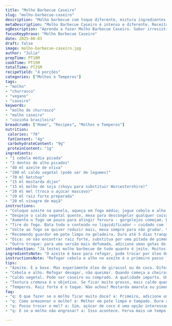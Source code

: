 ```yaml
---
title: "Molho Barbecue Caseiro"
slug: "molho-barbecue-caseiro"
description: "Molho barbecue com toque diferente, mistura ingredientes simples e sabor intenso. Usa cebola e alho refogados, caldo vegetal ao invés de frango para versão vegana, ketchup com um toque de molho de soja ao invés de Worcestershire, e mel no lugar do açúcar mascavo. A textura fica levemente espessa, o sabor nuances entre adocicado e ácido, sem lactose, sem glúten e sem ovos. Cozimento a fogo médio para apurar aromas, transformação visível na cor e no aroma que lembra churrasco de verdade. Versão prática e flexível, boa para quem curte molho artesanal sem complicação."
metaDescription: "Molho Barbecue Caseiro é intenso e diferente. Receita vegana com toques de mel, cebola, alho e um equilíbrio de sabores."
ogDescription: "Aprenda a fazer Molho Barbecue Caseiro. Sabor irresistível com um toque especial. Versão vegana e cheia de personalidade."
focusKeyphrase: "Molho Barbecue Caseiro"
date: 2025-08-03
draft: false
image: molho-barbecue-caseiro.jpg
author: "Julia"
prepTime: PT10M
cookTime: PT15M
totalTime: PT25M
recipeYield: "4 porções"
categories: ["Molhos e Temperos"]
tags:
- "molho"
- "churrasco"
- "vegano"
- "caseiro"
keywords:
- "molho de churrasco"
- "molho caseiro"
- "cozinha brasileira"
breadcrumb: ["Home", "Recipes", "Molhos e Temperos"]
nutrition: 
 calories: "70"
 fatContent: "4g"
 carbohydrateContent: "9g"
 proteinContent: "1g"
ingredients:
- "1 cebola média picada"
- "3 dentes de alho picados"
- "40 ml azeite de oliva"
- "200 ml caldo vegetal (pode ser de legumes)"
- "70 ml ketchup"
- "15 ml mostarda dijon"
- "15 ml molho de soja (shoyu para substituir Worcestershire)"
- "20 ml mel (troca o açúcar mascavo)"
- "20 ml raiz forte preparada"
- "20 ml vinagre de maçã"
instructions:
- "Coloque azeite na panela, aqueça em fogo médio; jogue cebola e alho. Escuta aquele chiado do refogado? Cuidado para não queimar, mexa até ficar translúcido, uns 4 minutos; é hora de soltar sabor."
- "Despeje o caldo vegetal quente, mexa para descongelar qualquer coisa grudada no fundo. Acrescente ketchup, mostarda, molho de soja, mel, raiz forte e vinagre misturando tudo. O cheiro muda, fica mais complexo."
- "Aumente o fogo um pouco para atingir fervura - gorgolejos começam, borbulhas altas. Reduzir para baixo e deixe cozinhar. O ideal é uma fervura leve, não vigorosa. Deixe uns 10 minutos assim. Observe: o molho engrossa, espuma formigando na superfície, a cor fica avermelhada intensa e brilhante."
- "Tire do fogo. Bata todo o conteúdo no liquidificador – cuidado com líquido quente, vá com calma. A textura tem que ficar cremosa, sem pedaços. Se ficar muito grosso, adicionar um pouco mais de caldo."
- "Volte ao fogo se quiser reduzir mais, mexa sempre para não grudar. Se quiser mais doçura, mel extra; ácido, um pouco mais de vinagre. Essa é a graça."
- "Recomendo guardar em pote limpo na geladeira. Dura até 5 dias tranquilo. Use com carnes, mesmo frios ficam ótimos para sanduíches."
- "Dica: se não encontrar raiz forte, substitua por uma pitada de pimenta caiena ou mostarda amarela bem forte para aquele zing que surpreende na boca."
- "Outro truque: para uma versão mais defumada, adicione umas gotas de fumaça líquida ou um toque de páprica defumada junto com os ingredientes secos."
introduction: "Já testei molho barbecue de tudo quanto é jeito. Muitos exageram no açúcar, ficam enjoativos logo de cara. A graça é o equilíbrio entre o ácido, o doce e o salgado – esse equilíbrio que leva tempo pra acertar. Aqui usei caldo vegetal pra quem é mais consciente, substitui o molho inglês por shoyu que tem sabor robusto e é super fácil de achar; o mel no lugar do açúcar mascavo – além do sabor, hidrata o molho e dá uma textura melhor. O refogado da cebola e alho é processo que não podemos pular: é onde nasce o sabor suculento, aquela base que segura todo resto. O som no refogado te ajuda a controlar: quando para de chiar, é hora de ir atrás do próximo passo. A fervura não pode ser nada louca, molhos muito fervendo soltam água e perdem sabor, inverso do que muitos pensam. Na hora de bater, o segredo é cuidado, não quer molho quente pulando pra fora do liquidificador. Essa receita é das minhas, simples, direta e cheia de personalidade. Dá para ajustar a gosto sem medo, o segredo é sentir a textura e o aroma, não lavar a louça esperando resultado padrão."
ingredientsNote: "O azeite é base para refogar, pode trocar por óleo de girassol ou de coco se quiser sabor diferente. Caldo vegetal pode ser caseiro ou comprado; a qualidade dele vai mudar tudo. O ketchup usado aqui é importante ser de boa qualidade, com menos conservantes, ou mesmo ketchup artesanal. O molho de soja substitui o Worcestershire, que nem sempre tem versão vegana; o shoyu traz umami parecido. Mel serve como substituto para açúcar mascavo, porque hidrata o molho e dá leve caramelo, mas pode usar açúcar de coco ou até açúcar comum se preferir. A raiz forte é o detalhe que dá aquela pegada picante, mas se não achar, experimente usar mostarda amarela picante, ou acrescentar uma pitada de pimenta caiena. Vinagre de maçã aparece aqui porque o gosto é mais suave que o branco ou o de vinho, ajuda a equilibrar o doce e o salgado. A quantidade dos ingredientes pode variar conforme a espessura e o sabor final que você quer. Não tenha medo de provar enquanto cozinha."
instructionsNote: "Refogar cebola e alho no azeite é o primeiro passo fundamental para tirar a acidez e iniciar a caramelização leve; atenção para não queimar – borrifa um pouco de água ou abaixe fogo se estiver tudo grudando. Quando adicionar o caldo vegetal, é melhor que esteja quente para não frear processo térmico do molho. Misture bem todos os ingredientes e ligue o fogo até levantar fervura, observe as borbulhas e o cheiro no ar, é um bom indicador que o molho está no ponto de cozimento. Baixe o fogo e deixe cozinhar lentamente por 10 minutos, mexendo de vez em quando para evitar que o fundo queime. O liquidificador vai transformar tudo numa textura homogênea, mas cuidado para não se queimar com vapor, abra a tampa devagar se necessário. Se o molho ficar muito grosso, acrescente mais caldo quente; se estiver muito líquido, deixe no fogo baixo, mexendo até reduzir. Ajuste sabores no final, lembrando que o frio potencializa o doce, então não exagere. Guarde em pote tampado e deixe descansar por pelo menos 1 hora antes de usar para sabor se integrar. Para dar um toque diferenciado, experimente adicionar especiarias como páprica defumada ou até uma pitada de cominho em pó."
tips:
- "Azeite. É a base. Mas experimente óleo de girassol ou de coco. Diferença de sabor. Varia o resultado. Importante."
- "Cebola e alho. Refogar devagar, não queimar. Quando começa a cheirar, é hora de adicionar o caldo. Não esquece de mexer pra não grudar."
- "Caldo vegetal. Pode ser caseiro ou comprado. A qualidade importa. Um bom caldo faz toda diferença no sabor do molho final. Não economize."
- "Textura cremosa é o objetivo. Se ficar muito grosso, mais caldo quente. Equilíbrio é a chave. Prove enquanto cozinha. Ajuste tudo a gosto."
- "Temperos. Raiz forte é o toque. Não achou? Mostarda amarela ou pimenta caiena funciona. Para algo mais defumado, adicione fumaça líquida. Ótimas opções."
faq:
- "q: O que fazer se o molho ficar muito doce? a: Primeiro, adicione um pouco de vinagre. Pode equilibrar os sabores. Se ainda doce, experimente um pouco de sal. Pequenas doses vão dar um ajuste."
- "q: Como armazenar o molho? a: Melhor em pote limpo e tampado. Dura até cinco dias na geladeira. Use sempre colher limpa. Se notar mudança de cor ou cheiro, descarte."
- "q: Posso trocar o mel? a: Sim, açúcar de coco é uma opção interessante. Pode até usar açúcar comum. Porém, vai mudar um pouco o gosto. Então, ajuste depois que misturar."
- "q: E se o molho não engrosar? a: Isso acontece. Ferva mais um tempo. Se ainda fraco, bata no liquidificador. Isso ajuda. Experimente reduzir até que fique no ponto desejado."

---
```

